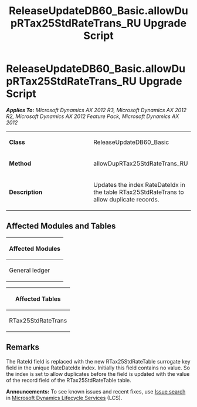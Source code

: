 ﻿---
title: ReleaseUpdateDB60_Basic.allowDupRTax25StdRateTrans_RU Upgrade Script
TOCTitle: ReleaseUpdateDB60_Basic.allowDupRTax25StdRateTrans_RU Upgrade Script
ms:assetid: ca3ad196-7dd1-d2d2-5185-cf4102e9b92b
ms:mtpsurl: https://msdn.microsoft.com/en-us/library/JJ719645(v=AX.60)
ms:contentKeyID: 49711212
ms.date: 05/18/2015
mtps_version: v=AX.60
---

# ReleaseUpdateDB60\_Basic.allowDupRTax25StdRateTrans\_RU Upgrade Script 


_**Applies To:** Microsoft Dynamics AX 2012 R3, Microsoft Dynamics AX 2012 R2, Microsoft Dynamics AX 2012 Feature Pack, Microsoft Dynamics AX 2012_

<table>
<colgroup>
<col style="width: 50%" />
<col style="width: 50%" />
</colgroup>
<tbody>
<tr class="odd">
<td><p><strong>Class</strong></p></td>
<td><p>ReleaseUpdateDB60_Basic</p></td>
</tr>
<tr class="even">
<td><p><strong>Method</strong></p></td>
<td><p>allowDupRTax25StdRateTrans_RU</p></td>
</tr>
<tr class="odd">
<td><p><strong>Description</strong></p></td>
<td><p>Updates the index RateDateIdx in the table RTax25StdRateTrans to allow duplicate records.</p></td>
</tr>
</tbody>
</table>


## Affected Modules and Tables

<table>
<colgroup>
<col style="width: 100%" />
</colgroup>
<thead>
<tr class="header">
<th><p>Affected Modules</p></th>
</tr>
</thead>
<tbody>
<tr class="odd">
<td><p>General ledger</p></td>
</tr>
</tbody>
</table>


<table>
<colgroup>
<col style="width: 100%" />
</colgroup>
<thead>
<tr class="header">
<th><p>Affected Tables</p></th>
</tr>
</thead>
<tbody>
<tr class="odd">
<td><p>RTax25StdRateTrans</p></td>
</tr>
</tbody>
</table>


## Remarks

The RateId field is replaced with the new RTax25StdRateTable surrogate key field in the unique RateDateIdx index. Initially this field contains no value. So the index is set to allow duplicates before the field is updated with the value of the record field of the RTax25StdRateTable table.

  
**Announcements:** To see known issues and recent fixes, use [Issue search](http://go.microsoft.com/fwlink/?linkid=389258) in [Microsoft Dynamics Lifecycle Services](http://go.microsoft.com/fwlink/?linkid=306505) (LCS).


